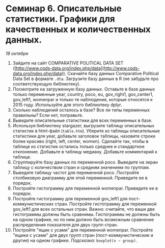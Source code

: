 # Семинар 6. Описательные статистики. Графики для качественных и количественных данных.

*18 октября*

1. Зайдите на сайт COMPARATIVE POLITICAL DATA SET ([http://www.cpds-data.org/index.php/data](http://www.cpds-data.org/index.php/data)). Скачайте базу данных Comparative Political Data Set в формате `.dta`. Загрузите базу данных в R (не забудьте про соответствующую библиотеку).
2. Посмотрите на загруженную базу данных. Оставьте в базе данных только переменные year, country, poco, eu, gov_right1, gov_center1, gov_left1, womenpar и только те наблюдения, которые относятся к 2015 году. Используйте для этого библиотеку dplyr.
3. Сколько наблюдений осталось в базе? Все ли типы переменных правильны? Если нет, поправьте.
4. Выведите описательные статистики для всех переменных в базе.
5. Используя библиотеку stargazer, выгрузите таблицу описательных статистик в html-файл (`table.htm`). Уберите из таблицы описательные статистики для year, добавьте заголовок таблицы, назовите строки более красиво (right, left, center, women). Сделайте так, чтобы в таблице из статистик остались только среднее и стандартное отклонение. Добавьте в таблицу медиану. Добавьте комментарий к таблице.
6. Сгруппируйте базу данных по переменной poco. Выведите на экран таблицу с количеством стран и средним значением по группам.
7. Выведите таблицу частот для переменной poco. Постройте столбиковую диаграмму для этой переменной. Приведите ее в порядок.
8. Постройте гистограмму для переменной womenpar. Приведите ее в порядок.
9. Постройте гистограмму для переменной gov_left1 для пост-коммунистических стран. Постройте гистограмму для переменной gov_left1 для всех остальных стран. Важно: считайте, что ваши две гистограммы должны быть сравнимы. Гистограммы не должны быть на одном графике, но по ним должно быть возможным сравнение распределения показателя для двух групп стран.
10. Постройте "ящик с усами" для переменной womenpar. Постройте "ящики с усами" для двух групп стран (пост-коммунистические и другие) на одном графике. *Подсказка:* `boxplot(x ~ group)`.